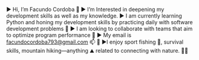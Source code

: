 ▶️ Hi, I’m Facundo Cordoba 🤝
▶️ I’m Interested in deepening my development skills as well as my knowledge.
▶️ I am currently learning Python and honing my development skills by practicing daily with software development problems 🧠
▶️ I am looking to collaborate with teams that aim to optimize program performance 🥇
▶️ My email is facundocordoba793@gmail.com 📫 📧
▶️I enjoy sport fishing 🎣, survival skills, mountain hiking—anything ⛰️ related to connecting with nature. 🌲🌲

<!---
Facu793/Facu793 is a ✨ special ✨ repository because its `README.md` (this file) appears on your GitHub profile.
You can click the Preview link to take a look at your changes.
--->
